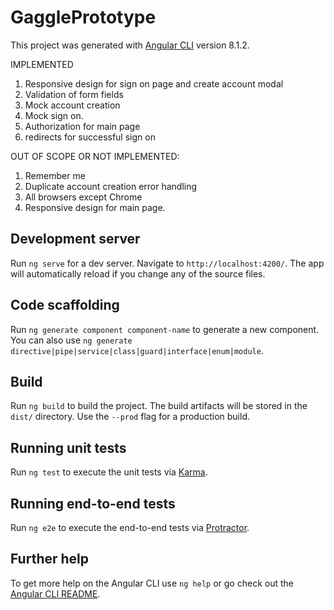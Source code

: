 # GagglePrototype

This project was generated with [Angular CLI](https://github.com/angular/angular-cli) version 8.1.2.

IMPLEMENTED
1. Responsive design for sign on page and create account modal
2. Validation of form fields
3. Mock account creation
4. Mock sign on.
5. Authorization for main page
6. redirects for successful sign on


OUT OF SCOPE OR NOT IMPLEMENTED: 
1. Remember me
2. Duplicate account creation error handling
3. All browsers except Chrome
4. Responsive design for main page.

## Development server

Run `ng serve` for a dev server. Navigate to `http://localhost:4200/`. The app will automatically reload if you change any of the source files.

## Code scaffolding

Run `ng generate component component-name` to generate a new component. You can also use `ng generate directive|pipe|service|class|guard|interface|enum|module`.

## Build

Run `ng build` to build the project. The build artifacts will be stored in the `dist/` directory. Use the `--prod` flag for a production build.

## Running unit tests

Run `ng test` to execute the unit tests via [Karma](https://karma-runner.github.io).

## Running end-to-end tests

Run `ng e2e` to execute the end-to-end tests via [Protractor](http://www.protractortest.org/).

## Further help

To get more help on the Angular CLI use `ng help` or go check out the [Angular CLI README](https://github.com/angular/angular-cli/blob/master/README.md).
